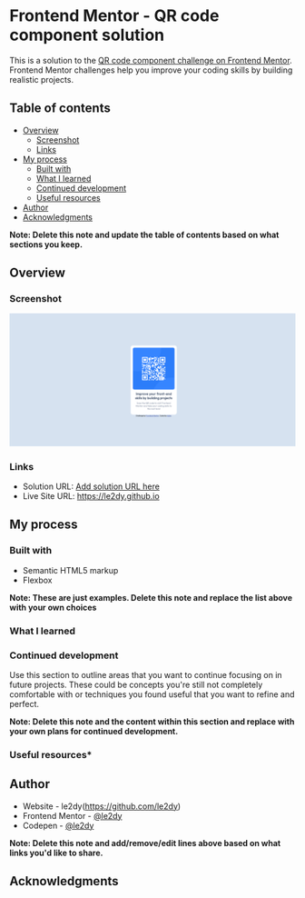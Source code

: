 # Frontend Mentor - QR code component solution

This is a solution to the [QR code component challenge on Frontend Mentor](https://www.frontendmentor.io/challenges/qr-code-component-iux_sIO_H). Frontend Mentor challenges help you improve your coding skills by building realistic projects. 

## Table of contents

- [Overview](#overview)
  - [Screenshot](#screenshot)
  - [Links](#links)
- [My process](#my-process)
  - [Built with](#built-with)
  - [What I learned](#what-i-learned)
  - [Continued development](#continued-development)
  - [Useful resources](#useful-resources)
- [Author](#author)
- [Acknowledgments](#acknowledgments)

**Note: Delete this note and update the table of contents based on what sections you keep.**

## Overview

### Screenshot

![](./screenshot.png)

### Links

- Solution URL: [Add solution URL here](https://your-solution-url.com)
- Live Site URL: https://le2dy.github.io

## My process

### Built with

- Semantic HTML5 markup
- Flexbox

**Note: These are just examples. Delete this note and replace the list above with your own choices**

### What I learned

### Continued development

Use this section to outline areas that you want to continue focusing on in future projects. These could be concepts you're still not completely comfortable with or techniques you found useful that you want to refine and perfect.

**Note: Delete this note and the content within this section and replace with your own plans for continued development.**

### Useful resources*

## Author

- Website - le2dy(https://github.com/le2dy)
- Frontend Mentor - [@le2dy](https://www.frontendmentor.io/profile/le2dy)
- Codepen - [@le2dy](https://codepen.io/le2dy)

**Note: Delete this note and add/remove/edit lines above based on what links you'd like to share.**

## Acknowledgments

